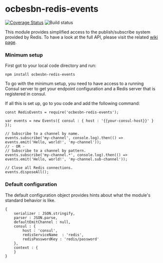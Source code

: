 # ocbesbn-redis-events
[![Coverage Status](https://coveralls.io/repos/github/OpusCapita/redis-events/badge.svg?branch=master&rand=2)](https://coveralls.io/github/OpusCapita/redis-events?branch=master&rand=1)
![Build status](https://circleci.com/gh/OpusCapita/redis-events.svg?style=shield&circle-token=0db8535ca279a541e26aea88b0dd14fbd46e4790)

This module provides simplified access to the publish/subscribe system provided by Redis. To have a look at the full API, please visit the related [wiki page](https://github.com/OpusCapita/redis-events/wiki).

### Minimum setup
First got to your local code directory and run:
```
npm install ocbesbn-redis-events
```
To go with the minimum setup, you need to have access to a running Consul server to get your endpoint configuration and a Redis server that is registered in consul.

If all this is set up, go to you code and add the following command:

```JS
const RedisEvents = require('ocbesbn-redis-events');

var events = new Events({ consul : { host : '{{your-consul-host}}' } });

// Subscribe to a channel by name.
events.subscribe('my-channel', console.log).then(() => events.emit('Hello, world!', 'my-channel'));
// - OR -
// Subscribe to a channel by pattern.
events.subscribe('my-channel.*', console.log).then(() => events.emit('Hello, world!', 'my-channel.sub-channel'));

// Close all Redis connections.
events.disposeAll();
```

### Default configuration

The default configuration object provides hints about what the module's standard behavior is like.

```JS
{
    serializer : JSON.stringify,
    parser : JSON.parse,
    defaultEmitChannel : null,
    consul : {
        host : 'consul',
        redisServiceName  : 'redis',
        redisPasswordKey : 'redis/password'
    },
    context : {
    }
}
```
